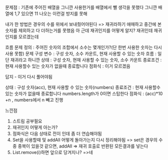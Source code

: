 문제점 : 기존에 주어진 배열을 그니깐 사용한거를 배열에서 뺄 생각을 못했다 
그니깐 배열에 1,7 있으면 11 나오는 이런걸 방지를 못해 
 

내가 한 방법은 경우의 수를 위에서 보내줬어야된다 
=> 재귀라하기 애매하고 중간에 본 숫자를 제외하고 다 더하는거를 못했음
아 근데 재귀인지를 어떻게 알지? 재귀인데 재귀인지를 모르겠는데 

흐름 
문제 정의 : 주어진 숫자의 조합에서 소수는 몇개인가?(단 한번 사용한 숫자는 다시 사용 못함) 
문제 구성 변수 :  구성 숫자, 소수 카운트, 현재 사용할 수 있는 숫자
흐름 : 일단 재귀라고 하니깐
상태 : 구성 숫자, 현재 사용할 수 있는 숫자, 소수 카운트
종료조건 : 현재 사용할수 있는 숫자가 없을때 종료합니다 
점화식 : 이거 모르겠음 


답지 - 이거 다시 풀어야됨

상태 : 구성 숫자(acc), 현재 사용할 수 있는 숫자(numbers)
종료조건 : 현재 사용할수 있는 숫자가 없을때 종료합니다 numbers.length가 0이면 스탑한다
점화식 : (acc)*10 +n , numbers에서 n 빼고 진행 


느낀점 
1. 스트림 공부필요
2. 재귀인지 어떻게 아는가?
3. 점화식은 다음 상태로 전이 인데 좀 더 연습해야됨 
4. Set을 사용할때 및 addAll 어떻게 돌아가는지 다시 정리해야됨 => set은 경우의 수중 중복이 있을것 같으면, addAll => 재귀 호출로 반환된 모든결과를 넣는다 
5. List.remove(i)하면 앞으로 당겨지나? =>네

